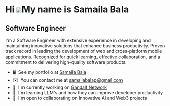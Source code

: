 Hi ![](https://user-images.githubusercontent.com/18350557/176309783-0785949b-9127-417c-8b55-ab5a4333674e.gif)My name is Samaila Bala
====================================================================================================================================

Software Engineer
-----------------

I'm a Software Engineer with extensive experience in developing and maintaining innovative solutions that enhance business productivity. Proven track record in leading the development of web and cross-platform mobile applications. Recognized for quick learning, effective collaboration, and a commitment to delivering high-quality software products.

* 🖥️  See my portfolio at [Samaila Bala](http://www.samailabala.com)
* ✉️  You can contact me at [samailabalap@gmail.com](mailto:samailabalap@gmail.com)
* 🚀  I'm currently working on [Gandalf Network](http://gandalf.network/)
* 🧠  I'm learning LLM's and how they can improve developer productivity
* 🤝  I'm open to collaborating on Innovative AI and Web3 projects
